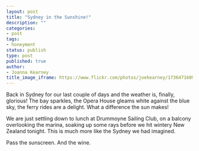 ```yaml
---
layout: post
title: "Sydney in the Sunshine!"
description: ""
categories:
- post
tags:
- honeyment
status: publish
type: post
published: true
author:
- Joanna Kearney
title_image_iframe: https://www.flickr.com/photos/joekearney/17364716096/in/set-72157652300500261/player/
---
```


Back in Sydney for our last couple of days and the weather is, finally, glorious! The bay sparkles, the Opera House gleams white against the blue sky, the ferry rides are a delight. What a difference the sun makes!

We are just settling down to lunch at Drummoyne Sailing Club, on a balcony overlooking the marina, soaking up some rays before we hit wintery New Zealand tonight. This is much more like the Sydney we had imagined. 

Pass the sunscreen. And the wine. 

